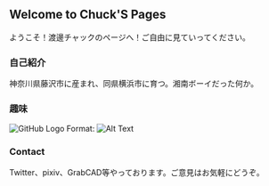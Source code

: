 ## Welcome to Chuck'S Pages

ようこそ！渡邊チャックのページへ！ご自由に見ていってください。

### 自己紹介

神奈川県藤沢市に産まれ、同県横浜市に育つ。湘南ボーイだった何か。


### 趣味

![GitHub Logo](/images/logo.png)
Format: ![Alt Text](url)

### Contact

Twitter、pixiv、GrabCAD等やっております。ご意見はお気軽にどうぞ。

